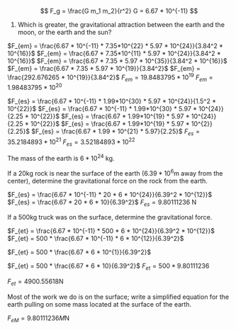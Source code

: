 $$
F_g = \frac{G m_1 m_2}{r^2}  G = 6.67 * 10^{-11} 
$$

1. Which is greater, the gravitational attraction between the earth and the moon, or the earth and the sun?

$F_{em} = \frac{6.67 * 10^{-11} * 7.35*10^{22} * 5.97 * 10^{24}}{3.84^2 * 10^{16}}$
$F_{em} = \frac{6.67 * 7.35*10^{11} * 5.97 * 10^{24}}{3.84^2 * 10^{16}}$
$F_{em} = \frac{6.67 * 7.35 * 5.97 * 10^{35}}{3.84^2 * 10^{16}}$
$F_{em} = \frac{6.67 * 7.35 * 5.97 * 10^{19}}{3.84^2}$
$F_{em} = \frac{292.676265 * 10^{19}}{3.84^2}$
$F_{em} = 19.8483795 * 10^{19}$
$F_{em} = 1.98483795 * 10^{20}$

$F_{es} = \frac{6.67 * 10^{-11} * 1.99*10^{30} * 5.97 * 10^{24}}{1.5^2 * 10^{22}}$
$F_{es} = \frac{6.67 * 10^{-11} * 1.99*10^{30} * 5.97 * 10^{24}}{2.25 * 10^{22}}$
$F_{es} = \frac{6.67 * 1.99*10^{19} * 5.97 * 10^{24}}{2.25 * 10^{22}}$
$F_{es} = \frac{6.67 * 1.99*10^{19} * 5.97 * 10^{2}}{2.25}$
$F_{es} = \frac{6.67 * 1.99 * 10^{21} * 5.97}{2.25}$
$F_{es} = 35.2184893 * 10^{21}$
$F_{es} = 3.52184893 * 10^{22}$

The mass of the earth is $6 * 10^{24}$ kg.

If a 20kg rock is near the surface of the earth ($6.39*10^{6}$m away from the center), determine the gravitational force on the rock from the earth.

$F_{es} = \frac{6.67 * 10^{-11} * 20 * 6 * 10^{24}}{6.39^2 * 10^{12}}$
$F_{es} = \frac{6.67 * 20 * 6 * 10}{6.39^2}$
$F_{es} = 9.80111236$ N

If a 500kg truck was on the surface, determine the gravitational force.

$F_{et} = \frac{6.67 * 10^{-11} * 500 * 6 * 10^{24}}{6.39^2 * 10^{12}}$
$F_{et} = 500 * \frac{6.67 * 10^{-11} * 6 * 10^{12}}{6.39^2}$

$F_{et} = 500 * \frac{6.67 * 6 * 10^{1}}{6.39^2}$

$F_{et} = 500 * \frac{6.67 * 6 * 10}{6.39^2}$
$F_{et} = 500 * 9.80111236$

$F_{et} = 4900.55618$N

Most of the work we do is on the surface; write a simplified equation for the earth pulling on some mass located at the surface of the earth.

$F_{eM} = 9.80111236M$N